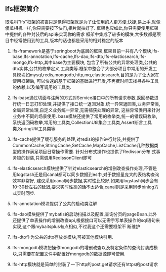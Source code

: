 ## lfs框架简介

取名叫"lfs"框架的初衷只是觉得框架就是为了让使用的人更方便,快捷,易上手,就像傻瓜相机一样,你只需要按下快门,相片就拍好了. 框架也应如此,你只需要使用框架中提供的各种封装后的api来实现你的需求
框架中集成了较多的模块,大多数都是项目中经常使用到的工具,版本的话也都是采用的相对稳定的版本

1.  lfs-framework是基于springboot为底层的框架,框架目前一共有八个模块,lfs-base,lfs-annotation,lfs-cache,lfs-dao,lfs-dto,lfs-elasticsearch,lfs-mongo,lfs-http,其中base为主要模块,
    包含了所有公共的异常处理类,公共的dto实体,公共的枚举定义,工具类等.框架中整合了大部分项目中常用的开发工具模块如mysql,redis,mongodb,http,mq,elasticsearch,目的是为了让大家在使用框架后,
    可以快速的基于框架的基础进行开发,不再费时间去找寻各种工具的依赖,以及编写调用的工具类.

2.  lfs-base通过切面与注解的方式对Service接口中的所有请求参数,返回参数进行统一日志打印处理,并提供了接口统一返回对象,统一异常返回类,业务异常类,全局异常处理,自定义业务统一异常,无需捕获处理的异常,
    这些异常类用来针对业务中不同的场景使用. base模块还提供了常用的枚举类,统一的错误码枚举,系统返回码枚举,常用的工具类,CollectionUtil集合工具类,Assert断言工具类,SpringUtil工具类等

3.  lfs-cache提供了缓存服务的处理,对redis的操作进行封装,并提供了CommonCache,StringCache,SetCache,MapCache,ListCache几种数据类型的操作满足项目日常操作需要. 针对分布式操作也提供了Redisson分布     式事务锁的封装,只需调用RedissonClient即可

4.  lfs-elasticsearch模块提供了针对elasticsearch的增删改查操作处理,不管是用logstash还是用canal都可以同步数据到es中,对于数据量庞大的表结构查询效率非常好,
    建议采用canal同步数据,实时性比较好,如果用logstash同步会有10-30秒左右的延迟,要求实时性高的话不太适合,canal则是采用同步binlog方式实时同步.
    
5.  lfs-annotation模块提供了公共的启动类注解

6.  lfs-dao模块提供了mybatis的启动扫描以及配置,查询分页的pageBean.此外还提供了单表操作的增删改查api,根据接口可以无需手写单表操作的sql语句来实现,这个跟mybaitsplus有点相似,不过我这个还需要框架不     断维护

7.  lfs-dto作为公共的dto存放类模块,可被其他模块引用.

8.  lfs-mongodb模块把操作mongodb的增删改查以及特定条件的查询封装成模块,只需要在配置文件中配置好mongodb的数据源即可使用.

9.  lfs-http模块就是简单的封装了一下http的post,get请求还有https的post请求

